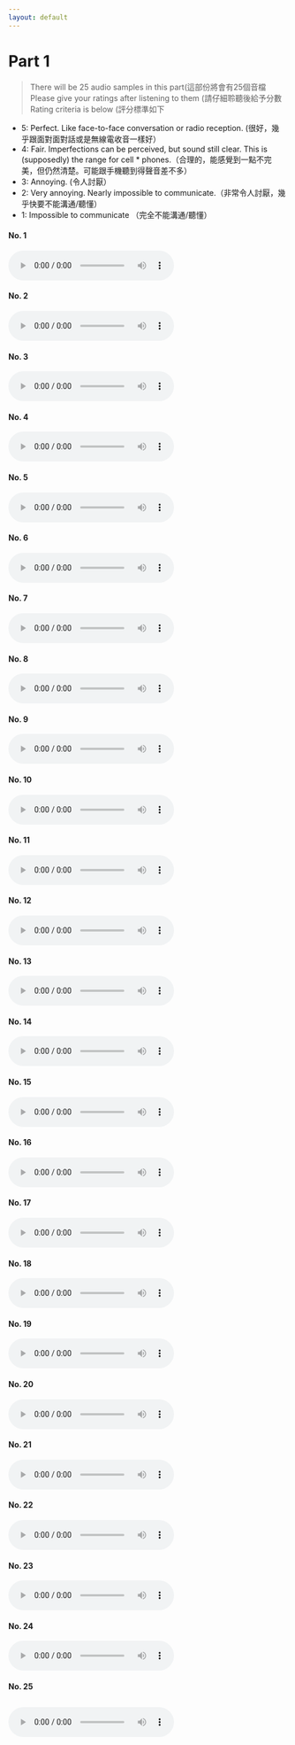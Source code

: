 ```yaml
---
layout: default
---
```

# Part 1 
> There will be 25 audio samples in this part(這部份將會有25個音檔
> Please give your ratings after listening to them (請仔細聆聽後給予分數
> Rating criteria is below (評分標準如下
* 5: Perfect. Like face-to-face conversation or radio reception. (很好，幾乎跟面對面對話或是​​無線電收音一樣好）
* 4: Fair. Imperfections can be perceived, but sound still clear. This is (supposedly) the range for cell * phones.（合理的，能感覺到一點不完美，但仍然清楚。可能跟手機聽到得聲音差不多）
* 3: Annoying. (令人討厭）
* 2: Very annoying. Nearly impossible to communicate.（非常令人討厭，幾乎快要不能溝通/聽懂）
* 1: Impossible to communicate （完全不能溝通/聽懂）

#### No. 1
<audio src="MOS/separate/f05-read-0996_predicted.wav" controls preload></audio>
#### No. 2
<audio src="MOS/scratch/6.wav" controls preload></audio>
#### No. 3
<audio src="MOS/ground_truth/f05-read-0272.wav" controls preload></audio>
#### No. 4
<audio src="MOS/share/f05-read-0203_predicted.wav" controls preload></audio>
#### No. 5
<audio src="MOS/ground_truth/f05-read-0169.wav" controls preload></audio>
#### No. 6
<audio src="MOS/map/f05-read-0397_predicted.wav" controls preload></audio>
#### No. 7
<audio src="MOS/scratch/7.wav" controls preload></audio>
#### No. 8
<audio src="MOS/map/f05-read-0498_predicted.wav" controls preload></audio>
#### No. 9
<audio src="MOS/share/f05-read-0428_predicted.wav" controls preload></audio>
#### No. 10
<audio src="MOS/ground_truth/f05-read-0009.wav" controls preload></audio>
#### No. 11
<audio src="MOS/ground_truth/f05-read-0200.wav" controls preload></audio>
#### No. 12
<audio src="MOS/ground_truth/f05-read-0940.wav" controls preload></audio>
#### No. 13
<audio src="MOS/map/f05-read-0247_predicted.wav" controls preload></audio>
#### No. 14
<audio src="MOS/separate/f05-read-0971_predicted.wav" controls preload></audio>
#### No. 15
<audio src="MOS/separate/f05-read-0975_predicted.wav" controls preload></audio>
#### No. 16
<audio src="MOS/separate/f05-read-0947_predicted.wav" controls preload></audio>
#### No. 17
<audio src="MOS/share/f05-read-0212_predicted.wav" controls preload></audio>
#### No. 18
<audio src="MOS/map/f05-read-0564_predicted.wav" controls preload></audio>
#### No. 19
<audio src="MOS/share/f05-read-0247_predicted.wav" controls preload></audio>
#### No. 20
<audio src="MOS/share/f05-read-0397_predicted.wav" controls preload></audio>
#### No. 21
<audio src="MOS/scratch/5.wav" controls preload></audio>
#### No. 22
<audio src="MOS/map/f05-read-0555_predicted.wav" controls preload></audio>
#### No. 23
<audio src="MOS/scratch/8.wav" controls preload></audio>
#### No. 24
<audio src="MOS/separate/f05-read-0599_predicted.wav" controls preload></audio>
#### No. 25
<audio src="MOS/scratch/4.wav" controls preload></audio>
--------

